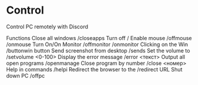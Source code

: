 # Control
Control PC remotely with Discord


Functions
Close all windows /closeapps
Turn off / Enable mouse /offmouse /onmouse
Turn On/On Monitor /offmonitor /onmonitor
Clicking on the Win /buttonwin button
Send screenshot from desktop /sends
Set the volume to /setvolume <0-100>
Display the error message /error <текст>
Output all open programs /openmanage
Close program by number /close <номер>
Help in commands /helpi
Redirect the browser to the /redirect <url>URL
Shut down PC /offpc
